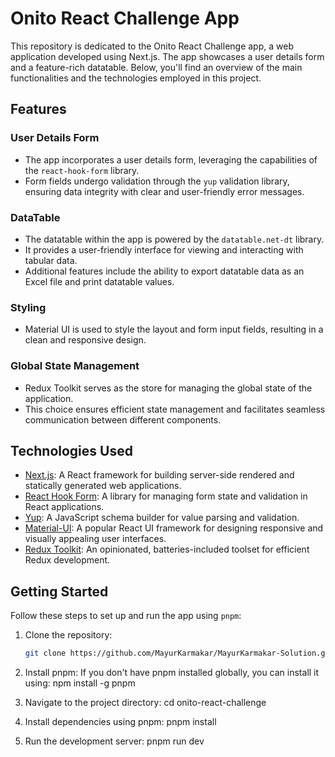 # Onito React Challenge App

This repository is dedicated to the Onito React Challenge app, a web application developed using Next.js. The app showcases a user details form and a feature-rich datatable. Below, you'll find an overview of the main functionalities and the technologies employed in this project.

## Features

### User Details Form

- The app incorporates a user details form, leveraging the capabilities of the `react-hook-form` library.
- Form fields undergo validation through the `yup` validation library, ensuring data integrity with clear and user-friendly error messages.

### DataTable

- The datatable within the app is powered by the `datatable.net-dt` library.
- It provides a user-friendly interface for viewing and interacting with tabular data.
- Additional features include the ability to export datatable data as an Excel file and print datatable values.

### Styling

- Material UI is used to style the layout and form input fields, resulting in a clean and responsive design.

### Global State Management

- Redux Toolkit serves as the store for managing the global state of the application.
- This choice ensures efficient state management and facilitates seamless communication between different components.

## Technologies Used

- [Next.js](https://nextjs.org/): A React framework for building server-side rendered and statically generated web applications.
- [React Hook Form](https://react-hook-form.com/): A library for managing form state and validation in React applications.
- [Yup](https://github.com/jquense/yup): A JavaScript schema builder for value parsing and validation.
- [Material-UI](https://material-ui.com/): A popular React UI framework for designing responsive and visually appealing user interfaces.
- [Redux Toolkit](https://redux-toolkit.js.org/): An opinionated, batteries-included toolset for efficient Redux development.

## Getting Started

Follow these steps to set up and run the app using `pnpm`:

1. Clone the repository:

   ```bash
   git clone https://github.com/MayurKarmakar/MayurKarmakar-Solution.git

2. Install pnpm:
    If you don't have pnpm installed globally, you can install it using:
    npm install -g pnpm

2. Navigate to the project directory:
    cd onito-react-challenge

3. Install dependencies using pnpm:
    pnpm install

4. Run the development server:
    pnpm run dev